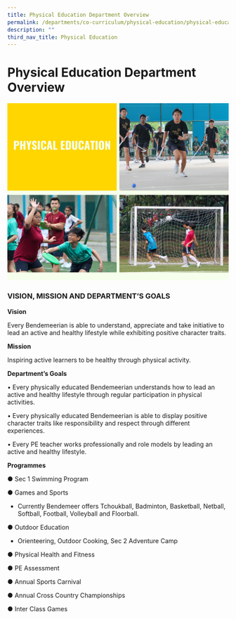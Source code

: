 ```yaml
---
title: Physical Education Department Overview
permalink: /departments/co-curriculum/physical-education/physical-education-department-overview
description: ""
third_nav_title: Physical Education
---
```

# Physical Education Department Overview
![Physical Education Department Overview](/images/PE.png)

### VISION, MISSION AND DEPARTMENT’S GOALS

**Vision**

Every Bendemeerian is able to understand, appreciate and take initiative to lead an active and healthy lifestyle while exhibiting positive character traits.

**Mission**

Inspiring active learners to be healthy through physical activity.

**Department’s Goals**

• Every physically educated Bendemeerian understands how to lead an active and healthy lifestyle through regular participation in physical activities.

• Every physically educated Bendemeerian is able to display positive character traits like responsibility and respect through different experiences.

• Every PE teacher works professionally and role models by leading an active and healthy lifestyle.

**Programmes**

●	Sec 1 Swimming Program

●	Games and Sports <br>
* Currently Bendemeer offers Tchoukball, Badminton, Basketball, Netball, Softball, Football, Volleyball and Floorball.

●	Outdoor Education <br>
*  Orienteering, Outdoor Cooking, Sec 2 Adventure Camp

●	Physical Health and Fitness

●	PE Assessment

●	Annual Sports Carnival

●	Annual Cross Country Championships

●	Inter Class Games